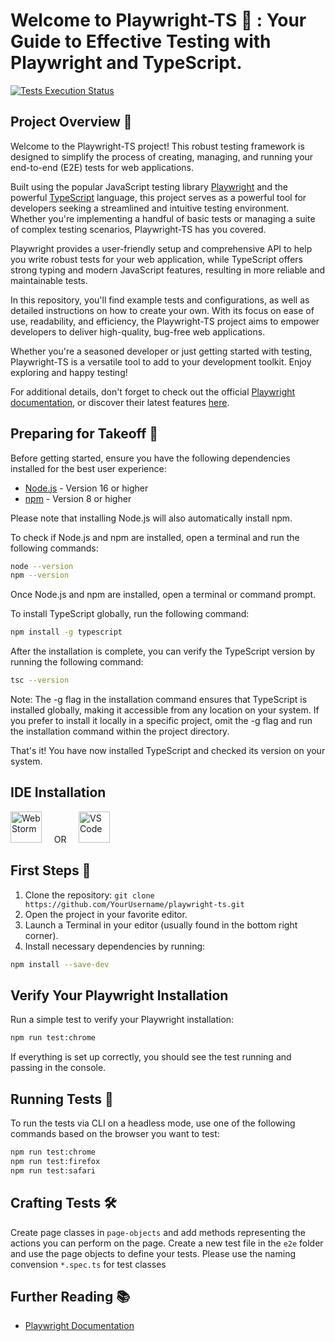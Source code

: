 # Welcome to Playwright-TS 🚀 : Your Guide to Effective Testing with Playwright and TypeScript.

<p align="left">
  <a href="https://github.com/ParthibanRajasekaran/Playwright-ts/actions">
    <img alt="Tests Execution Status" src="https://github.com/ParthibanRajasekaran/Playwright-ts/workflows/Playwright Tests/badge.svg" />
  </a>
  <br />
</p>

## Project Overview 📝

Welcome to the Playwright-TS project! This robust testing framework is designed to simplify the process of creating, managing, and running your end-to-end (E2E) tests for web applications.

Built using the popular JavaScript testing library [Playwright](https://playwright.dev/) and the powerful [TypeScript](https://www.typescriptlang.org/) language, this project serves as a powerful tool for developers seeking a streamlined and intuitive testing environment. Whether you're implementing a handful of basic tests or managing a suite of complex testing scenarios, Playwright-TS has you covered.

Playwright provides a user-friendly setup and comprehensive API to help you write robust tests for your web application, while TypeScript offers strong typing and modern JavaScript features, resulting in more reliable and maintainable tests.

In this repository, you'll find example tests and configurations, as well as detailed instructions on how to create your own. With its focus on ease of use, readability, and efficiency, the Playwright-TS project aims to empower developers to deliver high-quality, bug-free web applications.

Whether you're a seasoned developer or just getting started with testing, Playwright-TS is a versatile tool to add to your development toolkit. Enjoy exploring and happy testing!

For additional details, don't forget to check out the official [Playwright documentation](https://playwright.dev/docs/intro), or discover their latest features [here](https://playwright.dev/docs/whats-new).

## Preparing for Takeoff 🚀

Before getting started, ensure you have the following dependencies installed for the best user experience:

- [Node.js](https://nodejs.org) - Version 16 or higher
- [npm](https://www.npmjs.com) - Version 8 or higher

Please note that installing Node.js will also automatically install npm.

To check if Node.js and npm are installed, open a terminal and run the following commands:

```bash
node --version
npm --version

```

Once Node.js and npm are installed, open a terminal or command prompt.

To install TypeScript globally, run the following command:

```bash
npm install -g typescript
```
After the installation is complete, you can verify the TypeScript version by running the following command:
```bash
tsc --version
```
Note: The -g flag in the installation command ensures that TypeScript is installed globally, making it accessible from any location on your system. If you prefer to install it locally in a specific project, omit the -g flag and run the installation command within the project directory.

That's it! You have now installed TypeScript and checked its version on your system.

## IDE Installation
[<img src="https://upload.wikimedia.org/wikipedia/commons/thumb/c/c0/WebStorm_Icon.svg/1024px-WebStorm_Icon.svg.png" alt="WebStorm" width="50" height="50">](https://www.jetbrains.com/webstorm/) &nbsp; &nbsp;
<span>OR</span> &nbsp; &nbsp;
[<img src="https://upload.wikimedia.org/wikipedia/commons/thumb/9/9a/Visual_Studio_Code_1.35_icon.svg/2048px-Visual_Studio_Code_1.35_icon.svg.png" alt="VS Code" width="50" height="50">](https://code.visualstudio.com)

## First Steps 👣

1. Clone the repository: `git clone https://github.com/YourUsername/playwright-ts.git`
2. Open the project in your favorite editor.
3. Launch a Terminal in your editor (usually found in the bottom right corner).
4. Install necessary dependencies by running:

```bash
npm install --save-dev
```

## Verify Your Playwright Installation

Run a simple test to verify your Playwright installation:

```bash
npm run test:chrome
```
If everything is set up correctly, you should see the test running and passing in the console.

## Running Tests 🧪
To run the tests via CLI on a headless mode, use one of the following commands based on the browser you want to test:

```bash
npm run test:chrome
npm run test:firefox
npm run test:safari
```

## Crafting Tests 🛠️
Create page classes in `page-objects` and add methods representing the actions you can perform on the page. Create a new test file in the `e2e` folder and use the page objects to define your tests. Please use the naming convension `*.spec.ts` for test classes

## Further Reading 📚
- [Playwright Documentation](https://playwright.dev/)
